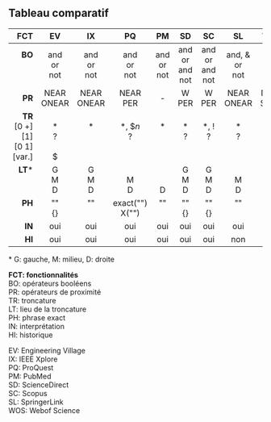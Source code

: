 ## Tableau comparatif

| FCT | EV | IX | PQ | PM | SD | SC | SL | WOS |
| -------------: | :-: | :-: | :-: | :-: | :-: | :-: | :-: | :-: | 
| **BO**<br/><br/><br/> | and<br/>or<br/>not | and<br/>or<br/>not | and<br/>or<br/>not | and<br/>or<br/>not | and<br/>or<br/>and not | and<br/>or<br/>and not | and, &<br/>or<br/>not | and<br/>or<br/>not |
| **PR** | NEAR<br/>ONEAR | NEAR<br/>ONEAR | NEAR<br/>PER | - | W<br/>PER | W<br/>PER | NEAR<br/>ONEAR | NEAR<br/>SAME |
| **TR**<br/>[0 +]<br/>[1]<br/>[0 1]<br/>[var.] | <br/>\*<br/>?<br/><br/>$ | <br/>\*<br/><br/><br/><br/> | <br/>\*, $*n*<br/>?<br/><br/><br/> | <br/>\*<br/><br/><br/><br/> | <br/>\*<br/>?<br/><br/><br/> | <br/>\*, !<br/>?<br/><br/><br/> | <br/>\*<br/>?<br/><br/><br/> | <br/>\*<br/>?<br/>$<br/><br/> |
| **LT**\*<br/><br/><br/> | G<br/>M<br/>D | G<br/>M<br/>D | <br/>M<br/>D | <br/><br/>D | G<br/>M<br/>D | G<br/>M<br/>D | <br/>M<br/>D | G<br/>M<br/>D |
| **PH**<br/><br/> | ""<br/>{}<br/> | ""<br/><br/> | exact("")<br/>X("") | ""<br/><br/> | ""<br/>{}<br/> | ""<br/>{}<br/> | ""<br/><br/> | ""<br/><br/> |
| **IN** | oui | oui | oui | oui | oui | oui | oui | oui |
| **HI** | oui | oui | oui | oui | oui | oui | non | oui |

\* G: gauche, M: milieu, D: droite   

**FCT: fonctionnalités**   
BO: opérateurs booléens   
PR: opérateurs de proximité   
TR: troncature   
LT: lieu de la troncature   
PH: phrase exact   
IN: interprétation   
HI: historique   

EV: Engineering Village   
IX: IEEE Xplore   
PQ: ProQuest   
PM: PubMed   
SD: ScienceDirect   
SC: Scopus   
SL: SpringerLink   
WOS: Webof Science   